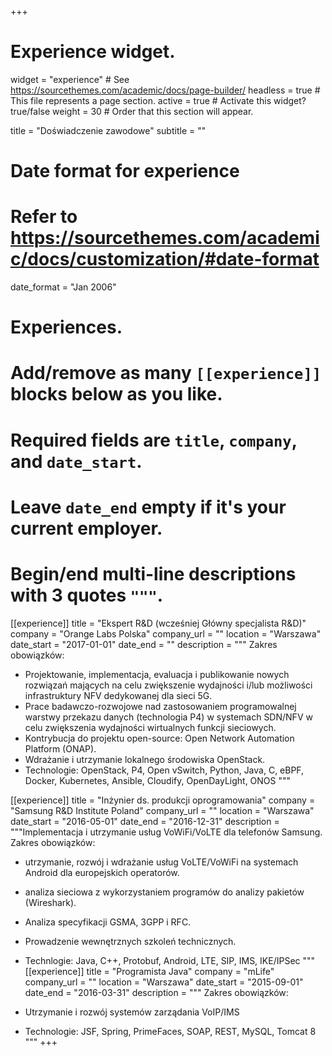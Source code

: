 +++
# Experience widget.
widget = "experience"  # See https://sourcethemes.com/academic/docs/page-builder/
headless = true  # This file represents a page section.
active = true  # Activate this widget? true/false
weight = 30  # Order that this section will appear.

title = "Doświadczenie zawodowe"
subtitle = ""

# Date format for experience
#   Refer to https://sourcethemes.com/academic/docs/customization/#date-format
date_format = "Jan 2006"

# Experiences.
#   Add/remove as many `[[experience]]` blocks below as you like.
#   Required fields are `title`, `company`, and `date_start`.
#   Leave `date_end` empty if it's your current employer.
#   Begin/end multi-line descriptions with 3 quotes `"""`.
[[experience]]
  title = "Ekspert R&D (wcześniej Główny specjalista R&D)"
  company = "Orange Labs Polska"
  company_url = ""
  location = "Warszawa"
  date_start = "2017-01-01"
  date_end = ""
  description = """
  Zakres obowiązków:
  
  * Projektowanie, implementacja, evaluacja i publikowanie nowych rozwiązań mających na celu zwiększenie wydajności i/lub możliwości infrastruktury NFV dedykowanej dla sieci 5G. 
  * Prace badawczo-rozwojowe nad zastosowaniem programowalnej warstwy przekazu danych (technologia P4) w systemach SDN/NFV w celu zwiększenia wydajności wirtualnych funkcji sieciowych.
  * Kontrybucja do projektu open-source: Open Network Automation Platform (ONAP).
  * Wdrażanie i utrzymanie lokalnego środowiska OpenStack. 
  * Technologie: OpenStack, P4, Open vSwitch, Python, Java, C, eBPF, Docker, Kubernetes, Ansible, Cloudify, OpenDayLight, ONOS
  """

[[experience]]
  title = "Inżynier ds. produkcji oprogramowania"
  company = "Samsung R&D Institute Poland"
  company_url = ""
  location = "Warszawa"
  date_start = "2016-05-01"
  date_end = "2016-12-31"
  description = """Implementacja i utrzymanie usług VoWiFi/VoLTE dla telefonów Samsung.
  Zakres obowiązków:
  
  * utrzymanie, rozwój i wdrażanie usług VoLTE/VoWiFi na systemach Android dla europejskich operatorów. 
  * analiza sieciowa z wykorzystaniem programów do analizy pakietów (Wireshark).
  * Analiza specyfikacji GSMA, 3GPP i RFC.
  * Prowadzenie wewnętrznych szkoleń technicznych. 
  * Technlogie: Java, C++, Protobuf, Android, LTE, SIP, IMS, IKE/IPSec
  """
[[experience]]
  title = "Programista Java"
  company = "mLife"
  company_url = ""
  location = "Warszawa"
  date_start = "2015-09-01"
  date_end = "2016-03-31"
  description = """
  Zakres obowiązków:
  
  * Utrzymanie i rozwój systemów zarządania VoIP/IMS
  * Technologie: JSF, Spring, PrimeFaces, SOAP, REST, MySQL, Tomcat 8
  """
+++
